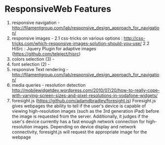 ResponsiveWeb Features
======================

1. responsive navigation - http://filamentgroup.com/lab/responsive_design_approach_for_navigation/
2. responsive images - 
   2.1 css-tricks on various options : http://css-tricks.com/which-responsive-images-solution-should-you-use/
   2.2 HiSrc : Jquery Plugin for adaptive images (https://github.com/teleject/hisrc)
3. colors selection (3) - 
4. font selection (2) - 
5. responsive Text rendering - http://filamentgroup.com/lab/responsive_design_approach_for_navigation/
6. media queries - resolution detection
http://mobilewidgetdev.wordpress.com/2010/07/20/how-to-really-cope-with-varying-screen-sizes-and-pixel-resolutions-in-vodafone-widgets/            
7. foresight.js (https://github.com/adamdbradley/foresight.js)
Foresight.js gives webpages the ability to tell if the user's device is capable of viewing 
high-resolution images (such as the 3rd generation iPad) before the image is requested from the server. 
Additionally, it judges if the user's device currently has a fast enough network connection for high-resolution images. 
Depending on device display and network connectivity, foresight.js will request the appropriate image for the webpage